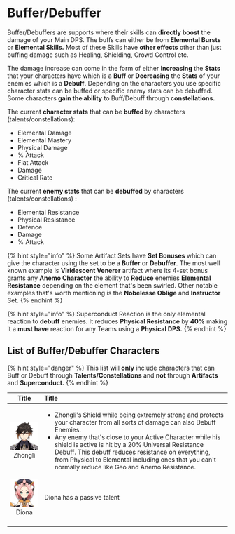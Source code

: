 # Buffer/Debuffer

Buffer/Debuffers are supports where their skills can **directly boost** the damage of your Main DPS. The buffs can either be from **Elemental Bursts** or **Elemental Skills.** Most of these Skills have **other effects** other than just buffing damage such as Healing, Shielding, Crowd Control etc.

The damage increase can come in the form of either **Increasing** the **Stats** that your characters have which is a **Buff** or **Decreasing** the **Stats** of your enemies which is a **Debuff**. Depending on the characters you use specific character stats can be buffed or specific enemy stats can be debuffed. Some characters **gain the ability** to Buff/Debuff through **constellations.**

The current **character stats** that can be **buffed** by characters \(talents/constellations\):

* Elemental Damage
* Elemental Mastery
* Physical Damage
* % Attack
* Flat Attack
* Damage
* Critical Rate

The current **enemy stats** that can be **debuffed** by characters \(talents/constellations\) :

* Elemental Resistance
* Physical Resistance
* Defence
* Damage
* % Attack

{% hint style="info" %}
Some Artifact Sets have **Set Bonuses** which can give the character using the set to be a **Buffer** or **Debuffer**. The most well known example is **Viridescent Venerer** artifact where its 4-set bonus grants any **Anemo Character** the ability to **Reduce** enemies **Elemental Resistance** depending on the element that's been swirled. Other notable examples that's worth mentioning is the **Nobelesse Oblige** and **Instructor** Set.
{% endhint %}

{% hint style="info" %}
Superconduct Reaction is the only elemental reaction to **debuff** enemies. It reduces **Physical Resistance** by **40%** making it a **must have** reaction for any Teams using a **Physical DPS.**
{% endhint %}



## List of Buffer/Debuffer Characters <a id="list-of-burst-sub-dps-characters"></a>

{% hint style="danger" %}
This list will **only** include characters that can Buff or Debuff through **Talents/Constellations** and **not** through **Artifacts** and **Superconduct.**
{% endhint %}

<table>
  <thead>
    <tr>
      <th style="text-align:center">&#x200B;Title</th>
      <th style="text-align:left">&#x200B;Title</th>
    </tr>
  </thead>
  <tbody>
    <tr>
      <td style="text-align:center">&#x200B;&#x200B;
        <img src="../../.gitbook/assets/ui_avataricon_zhongli.png"
        alt/>Zhongli</td>
      <td style="text-align:left">
        <p></p>
        <ul>
          <li>Zhongli&apos;s Shield while being extremely strong and protects your character
            from all sorts of damage can also Debuff Enemies.</li>
          <li>Any enemy that&apos;s close to your Active Character while his shield
            is active is hit by a 20% Universal Resistance Debuff. This debuff reduces
            resistance on everything, from Physical to Elemental including ones that
            you can&apos;t normally reduce like Geo and Anemo Resistance.</li>
        </ul>
      </td>
    </tr>
    <tr>
      <td style="text-align:center">&#x200B;&#x200B;
        <img src="../../.gitbook/assets/ui_avataricon_diona.png"
        alt/>Diona</td>
      <td style="text-align:left">Diona has a passive talent</td>
    </tr>
    <tr>
      <td style="text-align:center"></td>
      <td style="text-align:left"></td>
    </tr>
    <tr>
      <td style="text-align:center"></td>
      <td style="text-align:left"></td>
    </tr>
    <tr>
      <td style="text-align:center"></td>
      <td style="text-align:left"></td>
    </tr>
    <tr>
      <td style="text-align:center"></td>
      <td style="text-align:left"></td>
    </tr>
  </tbody>
</table>

